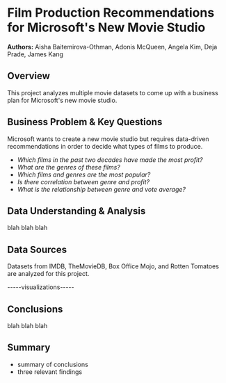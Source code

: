 # Film Production Recommendations for Microsoft's New Movie Studio

**Authors:** Aisha Baitemirova-Othman, Adonis McQueen, Angela Kim, Deja Prade, James Kang

## Overview

This project analyzes multiple movie datasets to come up with a business plan for Microsoft's new movie studio.

## Business Problem & Key Questions

Microsoft wants to create a new movie studio but requires data-driven recommendations in order to decide what types of films to produce.

* *Which films in the past two decades have made the most profit?*
* *What are the genres of these films?*
* *Which films and genres are the most popular?*
* *Is there correlation between genre and profit?*
* *What is the relationship between genre and vote average?*

## Data Understanding & Analysis

blah blah blah


## Data Sources

Datasets from IMDB, TheMovieDB, Box Office Mojo, and Rotten Tomatoes are analyzed for this project.

-----visualizations-----

## Conclusions

blah blah blah

## Summary

* summary of conclusions
* three relevant findings

